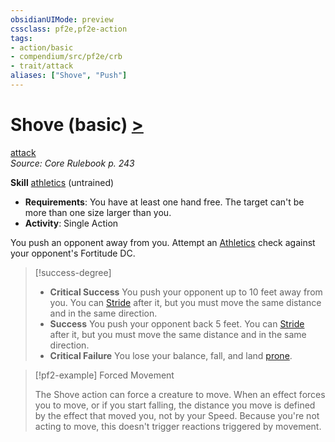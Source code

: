 ```yaml
---
obsidianUIMode: preview
cssclass: pf2e,pf2e-action
tags:
- action/basic
- compendium/src/pf2e/crb
- trait/attack
aliases: ["Shove", "Push"]
---
```

# Shove (basic) [>](../core-rulebook/chapter-9-playing-the-game.md#Actions "Single Action")
[attack](../traits/attack.md)  
*Source: Core Rulebook p. 243*  

**Skill** [athletics](../../compendium/skills.md#Athletics) (untrained)
- **Requirements**: You have at least one hand free. The target can't be more than one size larger than you.
- **Activity**: Single Action

You push an opponent away from you. Attempt an [Athletics](../../compendium/skills.md#Athletics) check against your opponent's Fortitude DC.

> [!success-degree] 
> - **Critical Success** You push your opponent up to 10 feet away from you. You can [Stride](stride.md) after it, but you must move the same distance and in the same direction.
> - **Success** You push your opponent back 5 feet. You can [Stride](stride.md) after it, but you must move the same distance and in the same direction.
> - **Critical Failure** You lose your balance, fall, and land [prone](../conditions.md#Prone).

> [!pf2-example] Forced Movement
> 
> The Shove action can force a creature to move. When an effect forces you to move, or if you start falling, the distance you move is defined by the effect that moved you, not by your Speed. Because you're not acting to move, this doesn't trigger reactions triggered by movement.